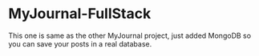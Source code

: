 # MyJournal-FullStack

This one is same as the other MyJournal project, just added MongoDB so you can save your posts in a real database.
